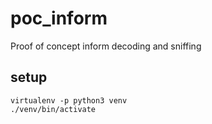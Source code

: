 # poc_inform
Proof of concept inform decoding and sniffing

## setup

```
virtualenv -p python3 venv
./venv/bin/activate
```
